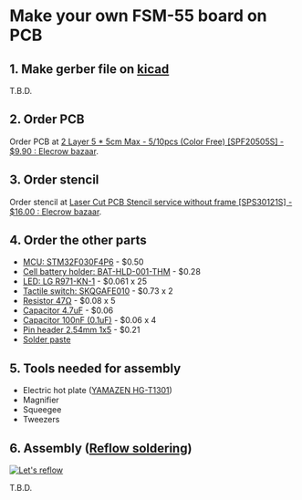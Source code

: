 # Make your own FSM-55 board on PCB

## 1. Make gerber file on [kicad](http://www.kicad-pcb.org/)

T.B.D.

## 2. Order PCB

Order PCB at [2 Layer 5 * 5cm Max - 5/10pcs (Color Free) [SPF20505S] - $9.90 : Elecrow bazaar](http://www.elecrow.com/2-layer-5-5cm-max-510pcs-color-free-p-418.html).

## 3. Order stencil

Order stencil at [Laser Cut PCB Stencil service without frame [SPS30121S] - $16.00 : Elecrow bazaar](http://www.elecrow.com/laser-cut-pcb-stencil-service-without-frame-p-869.html).

## 4. Order the other parts

* [MCU: STM32F030F4P6](http://www.aliexpress.com/w/wholesale-STM32F030F4P6.html) - $0.50
* [Cell battery holder: BAT-HLD-001-THM](http://www.mouser.jp/ProductDetail/Linx-Technologies/BAT-HLD-001-THM/?Linx-Technologies%2fBAT-HLD-001-THM%2f&qs=sGAEpiMZZMtT9MhkajLHrtLdadThLjMV00SR3w%2f8BL4%3d) - $0.28
* [LED: LG R971-KN-1](http://www.mouser.jp/ProductDetail/Osram-Opto-Semiconductor/LG-R971-KN-1/?Osram-Opto-Semiconductor%2fLG-R971-KN-1%2f&qs=%2fha2pyFaduhGIbxpHp5T4KdFZX%2fz3gP6qixqD3%2flaOb8MwcpKKfsGw%3d%3d) - $0.061 x 25
* [Tactile switch: SKQGAFE010](http://www.mouser.jp/ProductDetail/ALPS/SKQGAFE010/?ALPS%2fSKQGAFE010%2f&qs=%2fha2pyFadugelz7Lz2BJTQJWaWETzWHvv1Y2jLsd4zo%3d) - $0.73 x 2
* [Resistor 47Ω](http://www.mouser.jp/ProductDetail/Vishay-Dale/CRCW080547R0JNEA/?Vishay-Dale%2fCRCW080547R0JNEA%2f&qs=sGAEpiMZZMvdGkrng054txEw7b1YnvGuFYxJnz1RVXQ%3d) - $0.08 x 5
* [Capacitor 4.7uF](http://www.mouser.jp/ProductDetail/Vishay-Vitramon/VJ0805V475ZXQTW1BC/?qs=sGAEpiMZZMuMW9TJLBQkXmt5SQVoUrSJNAU8zZEgNqU%3d) - $0.06
* [Capacitor 100nF (0.1uF)](http://www.mouser.jp/ProductDetail/Vishay-Vitramon/VJ0603Y104JXQCW1BC/?Vishay-Vitramon%2fVJ0603Y104JXQCW1BC%2f&qs=sGAEpiMZZMuMW9TJLBQkXvlFzI1aRBtdrU1srwol6I4%3d) - $0.06 x 4
* [Pin header 2.54mm 1x5](http://www.mouser.jp/ProductDetail/Amphenol-Commercial-Products/G800MR303018E0/?qs=sGAEpiMZZMs%252bGHln7q6pm41Noaw7hCiyu9cuXCdBwDY%3d) - $0.21
* [Solder paste](http://www.aliexpress.com/wholesale?SearchText=solder+paste+xg-50)

## 5. Tools needed for assembly

* Electric hot plate ([YAMAZEN HG-T1301](http://kakaku.com/item/K0000643271/))
* Magnifier
* Squeegee
* Tweezers

## 6. Assembly ([Reflow soldering](http://en.wikipedia.org/wiki/Reflow_soldering))

[![Let's reflow](http://img.youtube.com/vi/prjB_myCwSY/2.jpg)](http://www.youtube.com/watch?v=prjB_myCwSY)

T.B.D.
